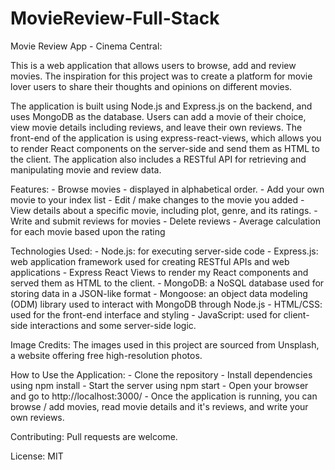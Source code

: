 # MovieReview-Full-Stack

Movie Review App - Cinema Central:

This is a web application that allows users to browse, add and review movies. The inspiration for this project was to create a platform for movie lover users to share their thoughts and opinions on different movies.

The application is built using Node.js and Express.js on the backend, and uses MongoDB as the database. Users can add a movie of their choice, view movie details including reviews, and leave their own reviews. The front-end of the application is using express-react-views, which allows you to render React components on the server-side and send them as HTML to the client. The application also includes a RESTful API for retrieving and manipulating movie and review data.

Features:
    - Browse movies - displayed in alphabetical order. 
    - Add your own movie to your index list
    - Edit / make changes to the movie you added 
    - View details about a specific movie, including plot, genre, and its ratings.
    - Write and submit reviews for movies
    - Delete reviews
    - Average calculation for each movie based upon the rating 

Technologies Used:
    - Node.js: for executing server-side code
    - Express.js: web application framework used for creating RESTful APIs and web applications
    - Express React Views to render my React components and served them as HTML to the client.
    - MongoDB: a NoSQL database used for storing data in a JSON-like format
    - Mongoose: an object data modeling (ODM) library used to interact with MongoDB through Node.js
    - HTML/CSS: used for the front-end interface and styling
    - JavaScript: used for client-side interactions and some server-side logic.

Image Credits:
    The images used in this project are sourced from Unsplash, a website offering free high-resolution photos. 
    
How to Use the Application:
    - Clone the repository
    - Install dependencies using npm install
    - Start the server using npm start
    - Open your browser and go to http://localhost:3000/
    - Once the application is running, you can browse / add movies, read movie details and it's reviews, and write your own reviews.

Contributing:
Pull requests are welcome. 

License:
MIT
